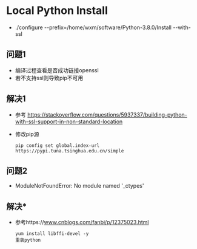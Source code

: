 # Local Python Install
* ./configure --prefix=/home/wxm/software/Python-3.8.0/Install --with-ssl
## 问题1
* 编译过程查看是否成功链接openssl
* 若不支持ssl则导致pip不可用

## 解决1
* 参考 https://stackoverflow.com/questions/5937337/building-python-with-ssl-support-in-non-standard-location

* 修改pip源

      pip config set global.index-url https://pypi.tuna.tsinghua.edu.cn/simple
      
## 问题2
* ModuleNotFoundError: No module named '_ctypes'

## 解决*
* 参考https://www.cnblogs.com/fanbi/p/12375023.html

      yum install libffi-devel -y
      重装python
